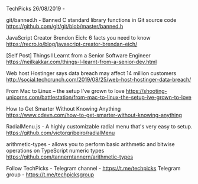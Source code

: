 TechPicks 26/08/2019 -

git/banned.h - Banned C standard library functions in Git source code
https://github.com/git/git/blob/master/banned.h

JavaScript Creator Brendon Eich: 6 facts you need to know
https://recro.io/blog/javascript-creator-brendan-eich/

[Self Post] Things I Learnt from a Senior Software Engineer
https://neilkakkar.com/things-I-learnt-from-a-senior-dev.html

Web host Hostinger says data breach may affect 14 million customers
http://social.techcrunch.com/2019/08/25/web-host-hostinger-data-breach/

From Mac to Linux – the setup I've grown to love
https://shooting-unicorns.com/battlestation/from-mac-to-linux-the-setup-ive-grown-to-love

How to Get Smarter Without Knowing Anything
https://www.cdevn.com/how-to-get-smarter-without-knowing-anything

RadialMenu.js - A highly customizable radial menu that's very easy to setup.
https://github.com/victorqribeiro/radialMenu

arithmetic-types - allows you to perform basic arithmetic and bitwise operations on TypeScript numeric types
https://github.com/tannerntannern/arithmetic-types

Follow TechPicks -
Telegram channel - https://t.me/techpicks
Telegram group - https://t.me/techpicksgroup